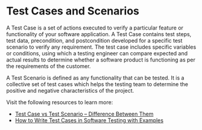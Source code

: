 # Test Cases and Scenarios

A Test Case is a set of actions executed to verify a particular feature or functionality of your software application. A Test Case contains test steps, test data, precondition, and postcondition developed for a specific test scenario to verify any requirement. The test case includes specific variables or conditions, using which a testing engineer can compare expected and actual results to determine whether a software product is functioning as per the requirements of the customer.

A Test Scenario is defined as any functionality that can be tested. It is a collective set of test cases which helps the testing team to determine the positive and negative characteristics of the project.

Visit the following resources to learn more:

- [Test Case vs Test Scenario – Difference Between Them](https://www.guru99.com/test-case-vs-test-scenario.html)
- [How to Write Test Cases in Software Testing with Examples](https://www.guru99.com/test-case.html)